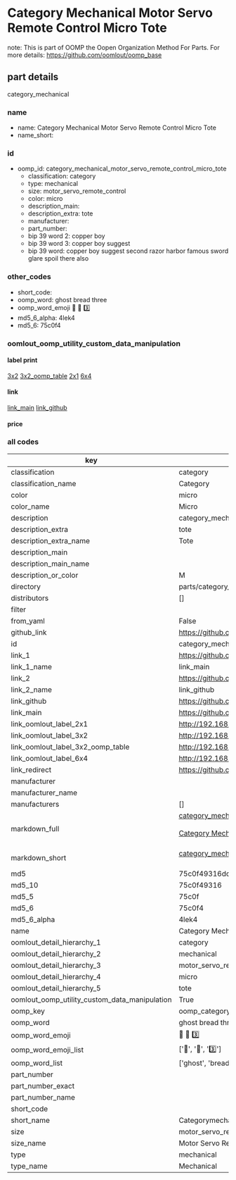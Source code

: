 # Category Mechanical Motor Servo Remote Control Micro Tote  

note: This is part of OOMP the Oopen Organization Method For Parts. For more details: https://github.com/oomlout/oomp_base

##  part details
  



category_mechanical



### name
* name: Category Mechanical Motor Servo Remote Control Micro Tote
* name_short: 
### id
* oomp_id: category_mechanical_motor_servo_remote_control_micro_tote
  * classification: category
  * type: mechanical
  * size: motor_servo_remote_control
  * color: micro
  * description_main: 
  * description_extra: tote
  * manufacturer: 
  * part_number: 
  * bip 39 word 2: copper boy
  * bip 39 word 3: copper boy suggest
  * bip 39 word: copper boy suggest second razor harbor famous sword glare spoil there also

### other_codes
* short_code: 
* oomp_word: ghost bread three
* oomp_word_emoji :ghost: :bread: :three:
* md5_6_alpha: 4lek4
* md5_6: 75c0f4






### oomlout_oomp_utility_custom_data_manipulation
#### label print
[3x2](http://192.168.1.245:1112/?label=oomp%204lek4)
[3x2_oomp_table](http://192.168.1.108:1112/?label=oomp%204lek4)
[2x1](http://192.168.1.242:1112/?label=oomp%204lek4)
[6x4](http://192.168.1.55:1112/?label=oomp%204lek4)    

#### link

[link_main](https://github.com/oomlout/oomlout_oomp_version_1_messy/tree/main/parts/category_mechanical_motor_servo_remote_control_micro_tote) [link_github](https://github.com/oomlout/oomlout_oomp_version_1_messy/tree/main/parts/category_mechanical_motor_servo_remote_control_micro_tote)                             

#### price







### all codes 
| key | value |  
| --- | --- |  
| classification | category |  
| classification_name | Category |  
| color | micro |  
| color_name | Micro |  
| description | category_mechanical |  
| description_extra | tote |  
| description_extra_name | Tote |  
| description_main |  |  
| description_main_name |  |  
| description_or_color | M  |  
| directory | parts/category_mechanical_motor_servo_remote_control_micro_tote |  
| distributors | [] |  
| filter |  |  
| from_yaml | False |  
| github_link | https://github.com/oomlout/oomlout_oomp_part_src/tree/main/parts/category_mechanical_motor_servo_remote_control_micro_tote |  
| id | category_mechanical_motor_servo_remote_control_micro_tote |  
| link_1 | https://github.com/oomlout/oomlout_oomp_version_1_messy/tree/main/parts/category_mechanical_motor_servo_remote_control_micro_tote |  
| link_1_name | link_main |  
| link_2 | https://github.com/oomlout/oomlout_oomp_version_1_messy/tree/main/parts/category_mechanical_motor_servo_remote_control_micro_tote |  
| link_2_name | link_github |  
| link_github | https://github.com/oomlout/oomlout_oomp_version_1_messy/tree/main/parts/category_mechanical_motor_servo_remote_control_micro_tote |  
| link_main | https://github.com/oomlout/oomlout_oomp_version_1_messy/tree/main/parts/category_mechanical_motor_servo_remote_control_micro_tote |  
| link_oomlout_label_2x1 | http://192.168.1.242:1112/?label=oomp%204lek4 |  
| link_oomlout_label_3x2 | http://192.168.1.245:1112/?label=oomp%204lek4 |  
| link_oomlout_label_3x2_oomp_table | http://192.168.1.108:1112/?label=oomp%204lek4 |  
| link_oomlout_label_6x4 | http://192.168.1.55:1112/?label=oomp%204lek4 |  
| link_redirect | https://github.com/oomlout/oomlout_oomp_version_1_messy/tree/main/parts/category_mechanical_motor_servo_remote_control_micro_tote |  
| manufacturer |  |  
| manufacturer_name |  |  
| manufacturers | [] |  
| markdown_full | [category_mechanical_motor_servo_remote_control_micro_tote](none)<br>[](none)<br>[Category Mechanical Motor Servo Remote Control Micro Tote](none)<br><br> |  
| markdown_short | [category_mechanical_motor_servo_remote_control_micro_tote](none)<br><br> |  
| md5 | 75c0f49316dc4a55a4595c27b1c6a97f |  
| md5_10 | 75c0f49316 |  
| md5_5 | 75c0f |  
| md5_6 | 75c0f4 |  
| md5_6_alpha | 4lek4 |  
| name | Category Mechanical Motor Servo Remote Control Micro Tote |  
| oomlout_detail_hierarchy_1 | category |  
| oomlout_detail_hierarchy_2 | mechanical |  
| oomlout_detail_hierarchy_3 | motor_servo_remote_control |  
| oomlout_detail_hierarchy_4 | micro |  
| oomlout_detail_hierarchy_5 | tote |  
| oomlout_oomp_utility_custom_data_manipulation | True |  
| oomp_key | oomp_category_mechanical_motor_servo_remote_control_micro_tote |  
| oomp_word | ghost bread three |  
| oomp_word_emoji | :ghost: :bread: :three: |  
| oomp_word_emoji_list | [':ghost:', ':bread:', ':three:'] |  
| oomp_word_list | ['ghost', 'bread', 'three'] |  
| part_number |  |  
| part_number_exact |  |  
| part_number_name |  |  
| short_code |  |  
| short_name | Categorymechanical |  
| size | motor_servo_remote_control |  
| size_name | Motor Servo Remote Control |  
| type | mechanical |  
| type_name | Mechanical |  
